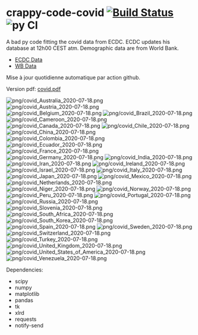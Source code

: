 # crappy-code-covid [![Build Status](https://cloud.drone.io/api/badges/a-lemonnier/crappy-code-covid/status.svg)](https://cloud.drone.io/a-lemonnier/crappy-code-covid) ![py CI](https://github.com/a-lemonnier/crappy-code-covid/workflows/py%20CI/badge.svg)
 
A bad py code fitting the covid data from ECDC. ECDC updates his database at 12h00 CEST atm. Demographic data are from World Bank.
 
- [ECDC Data](https://www.ecdc.europa.eu/en/publications-data/download-todays-data-geographic-distribution-covid-19-cases-worldwide)
- [WB Data](https://data.worldbank.org/indicator/sp.pop.totl)
 
 
Mise à jour quotidienne automatique par action github.
 
Version pdf: [covid.pdf](https://github.com/a-lemonnier/crappy-code-covid/raw/master/covid.pdf)
 
![png/covid_Australia_2020-07-18.png](png/covid_Australia_2020-07-18.png)
![png/covid_Austria_2020-07-18.png](png/covid_Austria_2020-07-18.png)
![png/covid_Belgium_2020-07-18.png](png/covid_Belgium_2020-07-18.png)
![png/covid_Brazil_2020-07-18.png](png/covid_Brazil_2020-07-18.png)
![png/covid_Cameroon_2020-07-18.png](png/covid_Cameroon_2020-07-18.png)
![png/covid_Canada_2020-07-18.png](png/covid_Canada_2020-07-18.png)
![png/covid_Chile_2020-07-18.png](png/covid_Chile_2020-07-18.png)
![png/covid_China_2020-07-18.png](png/covid_China_2020-07-18.png)
![png/covid_Colombia_2020-07-18.png](png/covid_Colombia_2020-07-18.png)
![png/covid_Ecuador_2020-07-18.png](png/covid_Ecuador_2020-07-18.png)
![png/covid_France_2020-07-18.png](png/covid_France_2020-07-18.png)
![png/covid_Germany_2020-07-18.png](png/covid_Germany_2020-07-18.png)
![png/covid_India_2020-07-18.png](png/covid_India_2020-07-18.png)
![png/covid_Iran_2020-07-18.png](png/covid_Iran_2020-07-18.png)
![png/covid_Ireland_2020-07-18.png](png/covid_Ireland_2020-07-18.png)
![png/covid_Israel_2020-07-18.png](png/covid_Israel_2020-07-18.png)
![png/covid_Italy_2020-07-18.png](png/covid_Italy_2020-07-18.png)
![png/covid_Japan_2020-07-18.png](png/covid_Japan_2020-07-18.png)
![png/covid_Mexico_2020-07-18.png](png/covid_Mexico_2020-07-18.png)
![png/covid_Netherlands_2020-07-18.png](png/covid_Netherlands_2020-07-18.png)
![png/covid_Niger_2020-07-18.png](png/covid_Niger_2020-07-18.png)
![png/covid_Norway_2020-07-18.png](png/covid_Norway_2020-07-18.png)
![png/covid_Peru_2020-07-18.png](png/covid_Peru_2020-07-18.png)
![png/covid_Portugal_2020-07-18.png](png/covid_Portugal_2020-07-18.png)
![png/covid_Russia_2020-07-18.png](png/covid_Russia_2020-07-18.png)
![png/covid_Slovenia_2020-07-18.png](png/covid_Slovenia_2020-07-18.png)
![png/covid_South_Africa_2020-07-18.png](png/covid_South_Africa_2020-07-18.png)
![png/covid_South_Korea_2020-07-18.png](png/covid_South_Korea_2020-07-18.png)
![png/covid_Spain_2020-07-18.png](png/covid_Spain_2020-07-18.png)
![png/covid_Sweden_2020-07-18.png](png/covid_Sweden_2020-07-18.png)
![png/covid_Switzerland_2020-07-18.png](png/covid_Switzerland_2020-07-18.png)
![png/covid_Turkey_2020-07-18.png](png/covid_Turkey_2020-07-18.png)
![png/covid_United_Kingdom_2020-07-18.png](png/covid_United_Kingdom_2020-07-18.png)
![png/covid_United_States_of_America_2020-07-18.png](png/covid_United_States_of_America_2020-07-18.png)
![png/covid_Venezuela_2020-07-18.png](png/covid_Venezuela_2020-07-18.png)
 
Dependencies:
- scipy
- numpy
- matplotlib
- pandas
- tk
- xlrd
- requests
- notify-send
